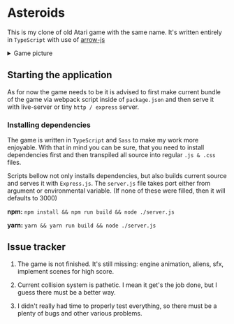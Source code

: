 # Asteroids

This is my clone of old Atari game with the same name. It's written entirely in `TypeScript` with use of [arrow-js](https://www.arrow-js.com/#watching-data)

<details>
	<summary>
		Game picture
	</summary>
	<img src="./Asteroids.png" alt="screenshot of the game">
</details>

## Starting the application

As for now the game needs to be it is advised to first make current bundle of the game via webpack script inside of `package.json` and then serve it with live-server or tiny `http / express` server.

### Installing dependencies

The game is written in `TypeScript` and `Sass` to make my work more enjoyable. With that in mind you can be sure, that you need to install dependencies first and then transpiled all source into regular `.js & .css` files.

Scripts bellow not only installs dependencies, but also builds current source and serves it with `Express.js`. The `server.js` file takes port either from argument or environmental variable. (If none of these were filled, then it will defaults to 3000)

**npm:** `npm install && npm run build && node ./server.js`

**yarn:** `yarn && yarn run build && node ./server.js`

## Issue tracker

1. The game is not finished. It's still missing: engine animation, aliens, sfx, implement scenes for high score.

2. Current collision system is pathetic. I mean it get's the job done, but I guess there must be a better way.

3. I didn't really had time to properly test everything, so there must be a plenty of bugs and other various problems.
